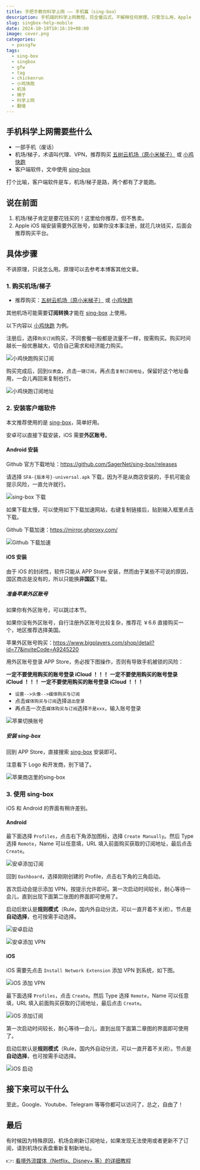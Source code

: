 ```yaml
---
title: 手把手教你科学上网 —— 手机篇（sing-box）
description: 手机端的科学上网教程，完全傻瓜式，不解释任何原理，只管怎么用，Apple & Android 通用，无需付费购买软件。
slug: singbox-help-mobile
date: 2024-10-18T10:16:19+08:00
image: cover.png
categories:
  - passgfw
tags:
  - sing-box
  - singbox
  - gfw
  - tag
  - chickenrun
  - 小鸡快跑
  - 机场
  - 梯子
  - 科学上网
  - 翻墙
---
```


## 手机科学上网需要些什么

- 一部手机（废话）
- 机场/梯子，术语叫代理、VPN，推荐购买 [五树云机场（原小米梯子）](https://xminb.xiaomiaff.cc/register.html?invitecode=DBQFuexi) 或 [小鸡快跑](https://ccv2.xiaojikp.pro/#/register?code=tqB3FCup)
- 客户端软件，文中使用 [sing-box](https://github.com/SagerNet/sing-box)

打个比喻，客户端软件是车，机场/梯子是路，两个都有了才能跑。

## 说在前面

1. 机场/梯子肯定是要花钱买的！这里给你推荐，但不售卖。
2. Apple iOS 端安装需要外区账号，如果你没本事注册，就花几块钱买，后面会推荐购买平台。

## 具体步骤

不讲原理，只说怎么用。原理可以去参考本博客其他文章。

### 1. 购买机场/梯子

- 推荐购买：[五树云机场（原小米梯子）](https://xminb.xiaomiaff.cc/register.html?invitecode=DBQFuexi) 或 [小鸡快跑](https://ccv2.xiaojikp.pro/#/register?code=tqB3FCup)

其他机场可能需要**订阅转换**才能在 [sing-box](https://github.com/SagerNet/sing-box) 上使用。

以下内容以 [小鸡快跑](https://ccv2.xiaojikp.pro/#/register?code=tqB3FCup) 为例。

注册后，选择`购买订阅`购买，不同套餐一般都是流量不一样，按需购买。购买时间越长一般优惠越大，切合自己需求和经济能力购买。

![小鸡快跑购买订阅](chickenrun-1.jpg)

购买完成后，回到`仪表盘`，点击`一键订阅`，再点击`复制订阅地址`，保留好这个地址备用，一会儿再回来复制也行。

![小鸡快跑订阅地址](chickenrun-2.jpg)

### 2. 安装客户端软件

本文推荐使用的是 [sing-box](https://github.com/SagerNet/sing-box)，简单好用。

安卓可以直接下载安装，iOS 需要**外区账号**。

#### Android 安装

Github 官方下载地址：<https://github.com/SagerNet/sing-box/releases>

请选择 `SFA-{版本号}-universal.apk` 下载，因为不是从商店安装的，手机可能会提示风险，一直允许就行。

![sing-box 下载](singbox-dl.jpg)

如果下载太慢，可以使用如下下载加速网站，右键复制链接后，贴到输入框里点击下载。

Github 下载加速：<https://mirror.ghproxy.com/>

![Github 下载加速](ghproxy.jpg)

#### iOS 安装

由于 iOS 的封闭性，软件只能从 APP Store 安装，然而由于某些不可说的原因，国区商店是没有的，所以只能换**非国区**下载。

##### 准备苹果外区账号

如果你有外区账号，可以跳过本节。

如果你没有外区账号，自行注册外区账号比较复杂，推荐花 ￥6.6 直接购买一个，地区推荐选择美国。

苹果外区账号购买：<https://www.bigplayers.com/shop/detail?id=77&inviteCode=A9245220>

用外区账号登录 APP Store，务必按下图操作，否则有导致手机被锁的风险：

**一定不要使用购买的账号登录 iCloud ！！！**
**一定不要使用购买的账号登录 iCloud ！！！**
**一定不要使用购买的账号登录 iCloud ！！！**

- `设置-->头像-->媒体购买与订阅`
- 点击`媒体购买与订阅`选择`退出登录`
- 再点击一次击`媒体购买与订阅`选择`不是xxx`，输入账号登录

![苹果切换账号](apple.jpg)

##### 安装 sing-box

回到 APP Store，直接搜索 [sing-box](https://apps.apple.com/us/app/sing-box/id6451272673) 安装即可。

注意看下 Logo 和开发商，别下错了。

![苹果商店里的sing-box](singbox-app-store.jpg)

### 3. 使用 sing-box

iOS 和 Android 的界面有稍许差别。

#### Android

最下面选择 `Profiles`，点击右下角添加图标，选择 `Create Manually`。然后 Type 选择 `Remote`，Name 可以任意填，URL 填入前面购买获取的订阅地址，最后点击 `Create`。

![安卓添加订阅](singbox-android-2.jpg)

回到 `Dashboard`，选择刚刚创建的 Profile，点击右下角的三角启动。

首次启动会提示添加 VPN，按提示允许即可。第一次启动时间较长，耐心等待一会儿，直到出现下面第二张图的界面即可使用了。

启动后默认是**规则模式**（Rule，国内外自动分流，可以一直开着不关闭）。节点是**自动选择**，也可按需手动选择。

![安卓启动](singbox-android-3.jpg)

![安卓添加 VPN](singbox-android-1.jpg)

#### iOS

iOS 需要先点击 `Install Network Extension` 添加 VPN 到系统，如下图。

![iOS 添加 VPN](singbox-ios-1.jpg)

最下面选择 `Profiles`，点击 `Create`。然后 Type 选择 `Remote`，Name 可以任意填，URL 填入前面购买获取的订阅地址，最后点击 `Create`。

![iOS 添加订阅](singbox-ios-2.jpg)

第一次启动时间较长，耐心等待一会儿，直到出现下面第二章图的界面即可使用了。

启动后默认是**规则模式**（Rule，国内外自动分流，可以一直开着不关闭）。节点是**自动选择**，也可按需手动选择。

![iOS 启动](singbox-ios-3.jpg)

## 接下来可以干什么

至此，Google、Youtube、Telegram 等等你都可以访问了，总之，自由了！

## 最后

有时候因为特殊原因，机场会刷新订阅地址，如果发现无法使用或者更新不了订阅，请到机场仪表盘重新复制新地址。

👉: [看境外流媒体（Netflix、Disney+ 等）的详细教程](/p/netflix-help/)
